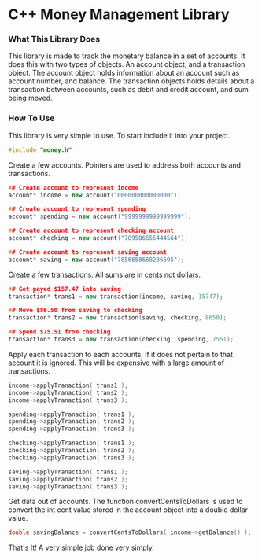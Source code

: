 C++ Money Management Library
===
### What This Library Does

This library is made to track the monetary balance in a set of accounts. It does
this with two types of objects. An account object, and a transaction object. The
account object holds information about an account such as account number, and
balance. The transaction objects holds details about a transaction between
accounts, such as debit and credit account, and sum being moved.


### How To Use
This library is very simple to use. To start include it into your project.

```c++
#include "money.h"
```

Create a few accounts. Pointers are used to address both accounts and
transactions.
```c++
## Create account to represent income
account* income = new account("000000000000000");

## Create account to represent spending
account* spending = new account("9999999999999999");

## Create account to represent checking account
account* checking = new account("789586555444564");

## Create account to represent saving account
account* saving = new account("7856658668286695");
```

Create a few transactions. All sums are in cents not dollars.
```c++
## Get payed $157.47 into saving
transaction* trans1 = new transaction(income, saving, 15747);

## Move $86.50 from saving to checking
transaction* trans2 = new transaction(saving, checking, 8650);

## Spend $75.51 from checking
transaction* trans3 = new transaction(checking, spending, 7551);
```

Apply each transaction to each accounts, if it does not pertain to that account
it is ignored. This will be expensive with a large amount of transactions.
```c++
income->applyTranaction( trans1 );
income->applyTranaction( trans2 );
income->applyTranaction( trans3 );

spending->applyTranaction( trans1 );
spending->applyTranaction( trans2 );
spending->applyTranaction( trans3 );

checking->applyTranaction( trans1 );
checking->applyTranaction( trans2 );
checking->applyTranaction( trans3 );

saving->applyTranaction( trans1 );
saving->applyTranaction( trans2 );
saving->applyTranaction( trans3 );
```

Get data out of accounts. The function convertCentsToDollars is used to convert
the int cent value stored in the account object into a double dollar value.
```c++
double savingBalance = convertCentsToDollars( income->getBalance() );
```
That's It! A very simple job done very simply.  
